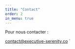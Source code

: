 ```yaml
---
title: "Contact"
order: 2
in_menu: true
---
```

Pour nous contacter : 

[contact@executive-serenity.co](contact@executive-serenity.co)
` 